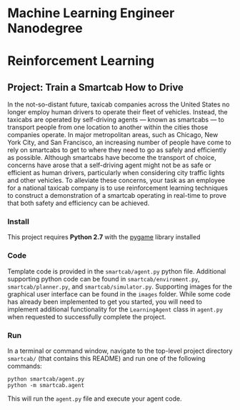 # Machine Learning Engineer Nanodegree
# Reinforcement Learning
## Project: Train a Smartcab How to Drive

In the not-so-distant future, taxicab companies across the United States no longer employ human drivers to operate their fleet of vehicles. Instead, the taxicabs are operated by self-driving agents — known as smartcabs — to transport people from one location to another within the cities those companies operate. In major metropolitan areas, such as Chicago, New York City, and San Francisco, an increasing number of people have come to rely on smartcabs to get to where they need to go as safely and efficiently as possible. Although smartcabs have become the transport of choice, concerns have arose that a self-driving agent might not be as safe or efficient as human drivers, particularly when considering city traffic lights and other vehicles. To alleviate these concerns, your task as an employee for a national taxicab company is to use reinforcement learning techniques to construct a demonstration of a smartcab operating in real-time to prove that both safety and efficiency can be achieved.

### Install

This project requires **Python 2.7** with the [pygame](https://www.pygame.org/wiki/GettingStarted
) library installed

### Code

Template code is provided in the `smartcab/agent.py` python file. Additional supporting python code can be found in `smartcab/enviroment.py`, `smartcab/planner.py`, and `smartcab/simulator.py`. Supporting images for the graphical user interface can be found in the `images` folder. While some code has already been implemented to get you started, you will need to implement additional functionality for the `LearningAgent` class in `agent.py` when requested to successfully complete the project. 

### Run

In a terminal or command window, navigate to the top-level project directory `smartcab/` (that contains this README) and run one of the following commands:

```python smartcab/agent.py```  
```python -m smartcab.agent```

This will run the `agent.py` file and execute your agent code.
